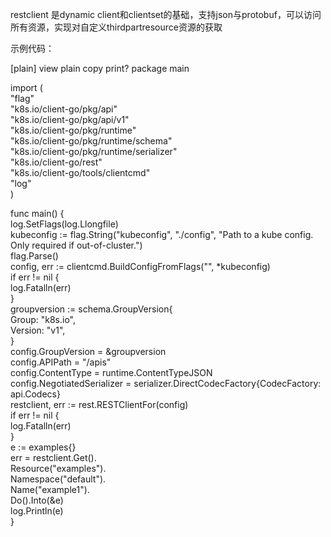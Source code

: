 restclient 是dynamic client和clientset的基础，支持json与protobuf，可以访问所有资源，实现对自定义thirdpartresource资源的获取

示例代码：




[plain] view plain copy print?
package main  
  
import (  
    "flag"  
    "k8s.io/client-go/pkg/api"  
    "k8s.io/client-go/pkg/api/v1"  
    "k8s.io/client-go/pkg/runtime"  
    "k8s.io/client-go/pkg/runtime/schema"  
    "k8s.io/client-go/pkg/runtime/serializer"  
    "k8s.io/client-go/rest"  
    "k8s.io/client-go/tools/clientcmd"  
    "log"  
)  
  
func main() {  
    log.SetFlags(log.Llongfile)  
    kubeconfig := flag.String("kubeconfig", "./config", "Path to a kube config. Only required if out-of-cluster.")  
    flag.Parse()  
    config, err := clientcmd.BuildConfigFromFlags("", *kubeconfig)  
    if err != nil {  
        log.Fatalln(err)  
    }  
    groupversion := schema.GroupVersion{  
        Group:   "k8s.io",  
        Version: "v1",  
    }  
    config.GroupVersion = &groupversion  
    config.APIPath = "/apis"  
    config.ContentType = runtime.ContentTypeJSON  
    config.NegotiatedSerializer = serializer.DirectCodecFactory{CodecFactory: api.Codecs}  
    restclient, err := rest.RESTClientFor(config)  
    if err != nil {  
        log.Fatalln(err)  
    }  
    e := examples{}  
    err = restclient.Get().  
        Resource("examples").  
        Namespace("default").  
        Name("example1").  
        Do().Into(&e)  
    log.Println(e)  
}  
